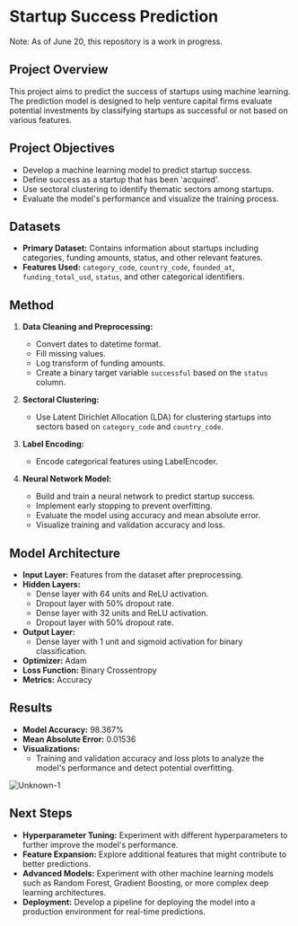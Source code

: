 # Startup Success Prediction
Note: As of June 20, this repository is a work in progress.

## Project Overview
This project aims to predict the success of startups using machine learning. The prediction model is designed to help venture capital firms evaluate potential investments by classifying startups as successful or not based on various features.

## Project Objectives
- Develop a machine learning model to predict startup success.
- Define success as a startup that has been 'acquired'.
- Use sectoral clustering to identify thematic sectors among startups.
- Evaluate the model's performance and visualize the training process.

## Datasets
- **Primary Dataset:** Contains information about startups including categories, funding amounts, status, and other relevant features.
- **Features Used:** `category_code`, `country_code`, `founded_at`, `funding_total_usd`, `status`, and other categorical identifiers.

## Method
1. **Data Cleaning and Preprocessing:**
   - Convert dates to datetime format.
   - Fill missing values.
   - Log transform of funding amounts.
   - Create a binary target variable `successful` based on the `status` column.

2. **Sectoral Clustering:**
   - Use Latent Dirichlet Allocation (LDA) for clustering startups into sectors based on `category_code` and `country_code`.

3. **Label Encoding:**
   - Encode categorical features using LabelEncoder.

4. **Neural Network Model:**
   - Build and train a neural network to predict startup success.
   - Implement early stopping to prevent overfitting.
   - Evaluate the model using accuracy and mean absolute error.
   - Visualize training and validation accuracy and loss.

## Model Architecture
- **Input Layer:** Features from the dataset after preprocessing.
- **Hidden Layers:** 
  - Dense layer with 64 units and ReLU activation.
  - Dropout layer with 50% dropout rate.
  - Dense layer with 32 units and ReLU activation.
  - Dropout layer with 50% dropout rate.
- **Output Layer:** 
  - Dense layer with 1 unit and sigmoid activation for binary classification.
- **Optimizer:** Adam
- **Loss Function:** Binary Crossentropy
- **Metrics:** Accuracy

## Results
- **Model Accuracy:** 98.367%
- **Mean Absolute Error:** 0.01536
- **Visualizations:**
  - Training and validation accuracy and loss plots to analyze the model's performance and detect potential overfitting.

![Unknown-1](https://github.com/indiatoryy/startup-valuation-analysis/assets/105636722/254a1734-0bb9-46a5-866d-cce05b7866d9)

## Next Steps
- **Hyperparameter Tuning:** Experiment with different hyperparameters to further improve the model's performance.
- **Feature Expansion:** Explore additional features that might contribute to better predictions.
- **Advanced Models:** Experiment with other machine learning models such as Random Forest, Gradient Boosting, or more complex deep learning architectures.
- **Deployment:** Develop a pipeline for deploying the model into a production environment for real-time predictions.

